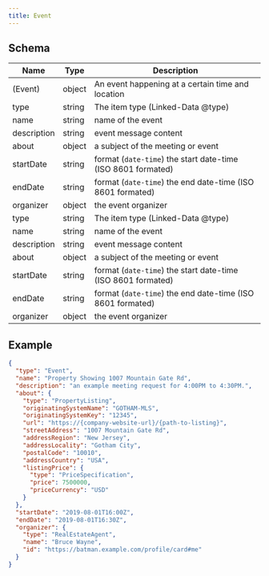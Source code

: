 ```yaml
---
title: Event
---
```

## Schema

| Name | Type | Description |
|---|---|---|
| (Event) | object | An event happening at a certain time and location |
| type | string | The item type (Linked-Data @type) |
| name | string | name of the event |
| description | string | event message content |
| about | object | a subject of the meeting or event |
| startDate | string | format (`date-time`) the start date-time (ISO 8601 formated) |
| endDate | string | format (`date-time`) the end date-time (ISO 8601 formated) |
| organizer | object | the event organizer |
| type | string | The item type (Linked-Data @type) |
| name | string | name of the event |
| description | string | event message content |
| about | object | a subject of the meeting or event |
| startDate | string | format (`date-time`) the start date-time (ISO 8601 formated) |
| endDate | string | format (`date-time`) the end date-time (ISO 8601 formated) |
| organizer | object | the event organizer |

## Example



```json
{
  "type": "Event",
  "name": "Property Showing 1007 Mountain Gate Rd",
  "description": "an example meeting request for 4:00PM to 4:30PM.",
  "about": {
    "type": "PropertyListing",
    "originatingSystemName": "GOTHAM-MLS",
    "originatingSystemKey": "12345",
    "url": "https://{company-website-url}/{path-to-listing}",
    "streetAddress": "1007 Mountain Gate Rd",
    "addressRegion": "New Jersey",
    "addressLocality": "Gotham City",
    "postalCode": "10010",
    "addressCountry": "USA",
    "listingPrice": {
      "type": "PriceSpecification",
      "price": 7500000,
      "priceCurrency": "USD"
    }
  },
  "startDate": "2019-08-01T16:00Z",
  "endDate": "2019-08-01T16:30Z",
  "organizer": {
    "type": "RealEstateAgent",
    "name": "Bruce Wayne",
    "id": "https://batman.example.com/profile/card#me"
  }
}
```
